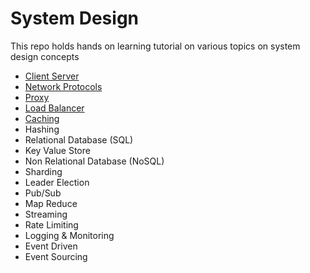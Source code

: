 # System Design
This repo holds hands on learning tutorial on various topics on system design concepts
- [Client Server](client-server/README.md)
- [Network Protocols](network-protocols/README.md)
- [Proxy](proxy/README.md)
- [Load Balancer](load-balancer/README.md)
- [Caching](caching/README.md)
- Hashing
- Relational Database (SQL)
- Key Value Store
- Non Relational Database (NoSQL)
- Sharding
- Leader Election
- Pub/Sub
- Map Reduce
- Streaming
- Rate Limiting
- Logging & Monitoring
- Event Driven
- Event Sourcing
